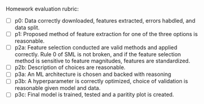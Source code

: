 Homework evaluation rubric: 

- [ ] p0: Data correctly downloaded, features extracted, errors habdled, and data split.
- [ ] p1: Proposed method of feature extraction for one of the three options is reasonable.
- [ ] p2a: Feature selection conducted are valid methods and applied correctly. Rule 0 of SML is not broken, and if the feature selection method is sensitive to feature magnitudes, features are standardized.
- [ ] p2b: Description of choices are reasonable.
- [ ] p3a: An ML architecture is chosen and backed with reasoning
- [ ] p3b: A hyperparameter is correctly optimized, choice of validation is reasonable given model and data.
- [ ] p3c: Final model is trained, tested and a paritity plot is created.
